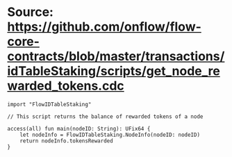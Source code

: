 # Source: https://github.com/onflow/flow-core-contracts/blob/master/transactions/idTableStaking/scripts/get_node_rewarded_tokens.cdc

```
import "FlowIDTableStaking"

// This script returns the balance of rewarded tokens of a node

access(all) fun main(nodeID: String): UFix64 {
    let nodeInfo = FlowIDTableStaking.NodeInfo(nodeID: nodeID)
    return nodeInfo.tokensRewarded
}
```